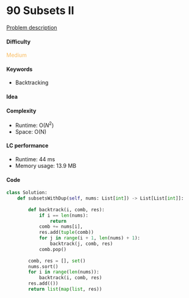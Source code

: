 90 Subsets II
=======================
[Problem description](https://leetcode.com/problems/subsets-ii/)

#### Difficulty
<span style="color:#FABC60">Medium</span>

#### Keywords
- Backtracking
  
#### Idea


#### Complexity
- Runtime: O($N^2$)
- Space: O(N)
  
#### LC performance
- Runtime: 44 ms
- Memory usage: 13.9 MB

#### Code
```python
class Solution:
    def subsetsWithDup(self, nums: List[int]) -> List[List[int]]:
        
        def backtrack(i, comb, res):
            if i == len(nums):
                return
            comb += nums[i],
            res.add(tuple(comb))
            for j in range(i + 1, len(nums) + 1):
                backtrack(j, comb, res)
            comb.pop()
        
        comb, res = [], set()
        nums.sort()
        for i in range(len(nums)):
            backtrack(i, comb, res)
        res.add(())
        return list(map(list, res))
```